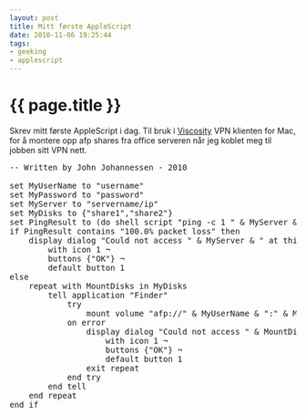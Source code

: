 ```yaml
---
layout: post
title: Mitt første AppleScript
date: 2010-11-06 19:25:44
tags: 
- geeking
- applescript
---
```


{{ page.title }}
================

Skrev mitt første AppleScript i dag. Til bruk i <a href="http://www.thesparklabs.com/viscosity/">Viscosity</a> VPN klienten for Mac, for å montere opp afp shares fra office serveren når jeg koblet meg til jobben sitt VPN nett.

<pre lang="applescript">-- Written by John Johannessen - 2010

set MyUserName to "username"
set MyPassword to "password"
set MyServer to "servername/ip"
set MyDisks to {"share1","share2"}
set PingResult to (do shell script "ping -c 1 " & MyServer & "; echo -n")
if PingResult contains "100.0% packet loss" then
	display dialog "Could not access " & MyServer & " at this time" ¬
		with icon 1 ¬
		buttons {"OK"} ¬
		default button 1
else
	repeat with MountDisks in MyDisks
		tell application "Finder"
			try
				mount volume "afp://" & MyUserName & ":" & MyPassword & "@" & MyServer & "/" & MountDisks
			on error
				display dialog "Could not access " & MountDisks & " at this time." ¬
					with icon 1 ¬
					buttons {"OK"} ¬
					default button 1
				exit repeat
			end try
		end tell
	end repeat
end if</pre>